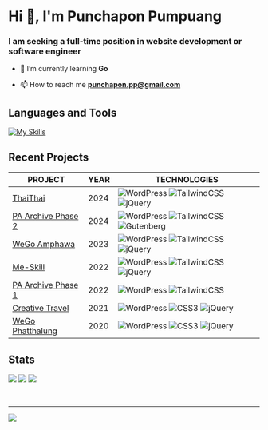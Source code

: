 # Hi 👋, I'm Punchapon Pumpuang
### I am seeking a full-time position in website development or software engineer

- 🌱 I’m currently learning **Go**

- 📫 How to reach me **punchapon.pp@gmail.com**

## Languages and Tools
[![My Skills](https://skillicons.dev/icons?i=bootstrap,css,bots,docker,express,figma,git,html,js,jquery,laravel,mongodb,nodejs,npm,nuxtjs,php,postman,py,sequelize,tailwind,ts,vercel,vite,vue,wordpress)](https://skillicons.dev)

## Recent Projects
|PROJECT|YEAR|TECHNOLOGIES|
|-|-|-|
|[ThaiThai](https://thai-thai.co/)|2024|![WordPress](https://img.shields.io/badge/WordPress-%23117AC9.svg?style=for-the-badge&logo=WordPress&logoColor=white) ![TailwindCSS](https://img.shields.io/badge/tailwindcss-%2338B2AC.svg?style=for-the-badge&logo=tailwind-css&logoColor=white) ![jQuery](https://img.shields.io/badge/jquery-%230769AD.svg?style=for-the-badge&logo=jquery&logoColor=white)|
|[PA Archive Phase 2](https://healthyspace.in.th/)|2024|![WordPress](https://img.shields.io/badge/WordPress-%23117AC9.svg?style=for-the-badge&logo=WordPress&logoColor=white) ![TailwindCSS](https://img.shields.io/badge/tailwindcss-%2338B2AC.svg?style=for-the-badge&logo=tailwind-css&logoColor=white) ![Gutenberg](https://img.shields.io/badge/gutenberg-%23077CB2.svg?style=for-the-badge&logo=gutenberg&logoColor=white)|
|[WeGo Amphawa](https://wegoamphawa.com/)|2023|![WordPress](https://img.shields.io/badge/WordPress-%23117AC9.svg?style=for-the-badge&logo=WordPress&logoColor=white) ![TailwindCSS](https://img.shields.io/badge/tailwindcss-%2338B2AC.svg?style=for-the-badge&logo=tailwind-css&logoColor=white) ![jQuery](https://img.shields.io/badge/jquery-%230769AD.svg?style=for-the-badge&logo=jquery&logoColor=white)|
|[Me-Skill](https://me-skill.com/)|2022|![WordPress](https://img.shields.io/badge/WordPress-%23117AC9.svg?style=for-the-badge&logo=WordPress&logoColor=white) ![TailwindCSS](https://img.shields.io/badge/tailwindcss-%2338B2AC.svg?style=for-the-badge&logo=tailwind-css&logoColor=white) ![jQuery](https://img.shields.io/badge/jquery-%230769AD.svg?style=for-the-badge&logo=jquery&logoColor=white)|
|[PA Archive Phase 1](https://healthyspace.in.th/)|2022|![WordPress](https://img.shields.io/badge/WordPress-%23117AC9.svg?style=for-the-badge&logo=WordPress&logoColor=white) ![TailwindCSS](https://img.shields.io/badge/tailwindcss-%2338B2AC.svg?style=for-the-badge&logo=tailwind-css&logoColor=white)|
|[Creative Travel](https://wegothailand.com/)|2021|![WordPress](https://img.shields.io/badge/WordPress-%23117AC9.svg?style=for-the-badge&logo=WordPress&logoColor=white) ![CSS3](https://img.shields.io/badge/css3-%231572B6.svg?style=for-the-badge&logo=css3&logoColor=white) ![jQuery](https://img.shields.io/badge/jquery-%230769AD.svg?style=for-the-badge&logo=jquery&logoColor=white)|
|[WeGo Phatthalung](https://wegophatthalung.com/)|2020|![WordPress](https://img.shields.io/badge/WordPress-%23117AC9.svg?style=for-the-badge&logo=WordPress&logoColor=white) ![CSS3](https://img.shields.io/badge/css3-%231572B6.svg?style=for-the-badge&logo=css3&logoColor=white) ![jQuery](https://img.shields.io/badge/jquery-%230769AD.svg?style=for-the-badge&logo=jquery&logoColor=white)|



## Stats
![](https://github-readme-stats.vercel.app/api?username=punpundev&theme=dark&hide_border=false&include_all_commits=true&count_private=true)
![](https://github-readme-streak-stats.herokuapp.com/?user=punpundev&theme=dark&hide_border=false)
![](https://github-readme-stats.vercel.app/api/top-langs/?username=punpundev&theme=dark&hide_border=false&include_all_commits=true&count_private=true&layout=compact)

<br>

---
[![](https://visitcount.itsvg.in/api?id=punpundev&icon=0&color=0)](https://visitcount.itsvg.in)


<!--
**punpundev/punpundev** is a ✨ _special_ ✨ repository because its `README.md` (this file) appears on your GitHub profile.

Here are some ideas to get you started:

- 🔭 I’m currently working on ...
- 🌱 I’m currently learning ...
- 👯 I’m looking to collaborate on ...
- 🤔 I’m looking for help with ...
- 💬 Ask me about ...
- 📫 How to reach me: ...
- 😄 Pronouns: ...
- ⚡ Fun fact: ...
-->

